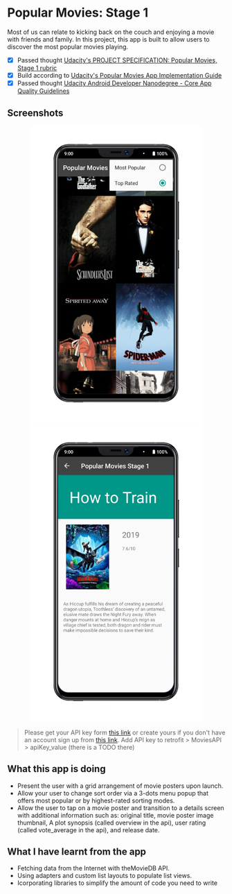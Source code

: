 # Popular Movies: Stage 1

Most of us can relate to kicking back on the couch and enjoying a movie with friends and family. In this project, this app is built to allow users to discover the most popular movies playing.

-  [x]  Passed thought [Udacity's PROJECT SPECIFICATION: Popular Movies, Stage 1 rubric](https://review.udacity.com/#!/rubrics/66/view)
-  [x]  Build according to [Udacity's Popular Movies App Implementation Guide](https://docs.google.com/document/d/1ZlN1fUsCSKuInLECcJkslIqvpKlP7jWL2TP9m6UiA6I/pub?embedded=true)
-  [x]  Passed thought [Udacity Android Developer Nanodegree - Core App Quality Guidelines](http://udacity.github.io/android-nanodegree-guidelines/core.html)

## Screenshots
<p align="center"> <img src="/pictures/screenshot1.png" width="400"> <img src="/pictures/screenshot2.png" width="400"> </p>

> Please get your API key form [this link](https://www.themoviedb.org/settings/api) or create yours if you don't have an account sign up from [this link](https://www.themoviedb.org/account/signup).
> Add API key to retrofit > MoviesAPI > apiKey_value (there is a TODO there)

## What this app is doing
-   Present the user with a grid arrangement of movie posters upon launch.
 -  Allow your user to change sort order via a 3-dots menu popup that offers most popular or by highest-rated sorting modes.
 -   Allow the user to tap on a movie poster and transition to a details screen with additional information such as: original title, movie poster image thumbnail, A plot synopsis (called overview in the api), user rating (called vote_average in the api), and release date.

## What I have learnt from the app
-  Fetching data from the Internet with theMovieDB API.
-  Using adapters and custom list layouts to populate list views.
-  Icorporating libraries to simplify the amount of code you need to write
